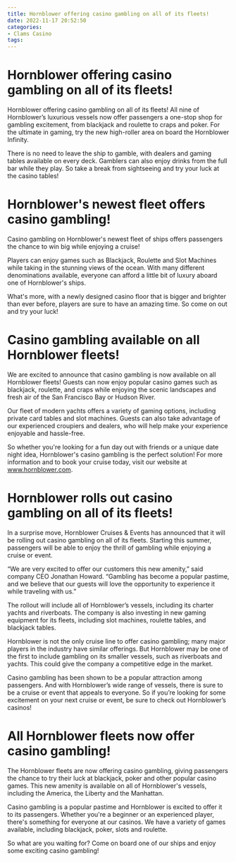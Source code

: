 ```yaml
---
title: Hornblower offering casino gambling on all of its fleets!
date: 2022-11-17 20:52:50
categories:
- Clams Casino
tags:
---
```



#  Hornblower offering casino gambling on all of its fleets!

Hornblower offering casino gambling on all of its fleets! All nine of Hornblower’s luxurious vessels now offer passengers a one-stop shop for gambling excitement, from blackjack and roulette to craps and poker. For the ultimate in gaming, try the new high-roller area on board the Hornblower Infinity.

There is no need to leave the ship to gamble, with dealers and gaming tables available on every deck. Gamblers can also enjoy drinks from the full bar while they play. So take a break from sightseeing and try your luck at the casino tables!

#  Hornblower's newest fleet offers casino gambling!

Casino gambling on Hornblower's newest fleet of ships offers passengers the chance to win big while enjoying a cruise!

Players can enjoy games such as Blackjack, Roulette and Slot Machines while taking in the stunning views of the ocean. With many different denominations available, everyone can afford a little bit of luxury aboard one of Hornblower's ships.

What's more, with a newly designed casino floor that is bigger and brighter than ever before, players are sure to have an amazing time. So come on out and try your luck!

#  Casino gambling available on all Hornblower fleets!

We are excited to announce that casino gambling is now available on all Hornblower fleets! Guests can now enjoy popular casino games such as blackjack, roulette, and craps while enjoying the scenic landscapes and fresh air of the San Francisco Bay or Hudson River.

Our fleet of modern yachts offers a variety of gaming options, including private card tables and slot machines. Guests can also take advantage of our experienced croupiers and dealers, who will help make your experience enjoyable and hassle-free.

So whether you're looking for a fun day out with friends or a unique date night idea, Hornblower's casino gambling is the perfect solution! For more information and to book your cruise today, visit our website at www.hornblower.com.

#  Hornblower rolls out casino gambling on all of its fleets!

In a surprise move, Hornblower Cruises & Events has announced that it will be rolling out casino gambling on all of its fleets. Starting this summer, passengers will be able to enjoy the thrill of gambling while enjoying a cruise or event.

“We are very excited to offer our customers this new amenity,” said company CEO Jonathan Howard. “Gambling has become a popular pastime, and we believe that our guests will love the opportunity to experience it while traveling with us.”

The rollout will include all of Hornblower’s vessels, including its charter yachts and riverboats. The company is also investing in new gaming equipment for its fleets, including slot machines, roulette tables, and blackjack tables.

Hornblower is not the only cruise line to offer casino gambling; many major players in the industry have similar offerings. But Hornblower may be one of the first to include gambling on its smaller vessels, such as riverboats and yachts. This could give the company a competitive edge in the market.

Casino gambling has been shown to be a popular attraction among passengers. And with Hornblower’s wide range of vessels, there is sure to be a cruise or event that appeals to everyone. So if you’re looking for some excitement on your next cruise or event, be sure to check out Hornblower’s casinos!

#  All Hornblower fleets now offer casino gambling!

The Hornblower fleets are now offering casino gambling, giving passengers the chance to try their luck at blackjack, poker and other popular casino games. This new amenity is available on all of Hornblower's vessels, including the America, the Liberty and the Manhattan.

Casino gambling is a popular pastime and Hornblower is excited to offer it to its passengers. Whether you're a beginner or an experienced player, there's something for everyone at our casinos. We have a variety of games available, including blackjack, poker, slots and roulette.

So what are you waiting for? Come on board one of our ships and enjoy some exciting casino gambling!